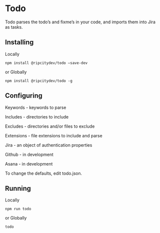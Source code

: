 # Todo
Todo parses the todo’s and fixme’s in your code, and imports them into Jira as tasks.

## Installing

Locally
```
npm install @ripcitydev/todo —save-dev
```
or Globally
```
npm install @ripcitydev/todo -g
```

## Configuring

Keywords - keywords to parse

Includes - directories to include

Excludes - directories and/or files to exclude

Extensions - file extensions to include and parse

Jira - an object of authentication properties

Github - in development

Asana - in development

To change the defaults, edit todo.json.

## Running

Locally
```
npm run todo
```
or Globally
```
todo
```